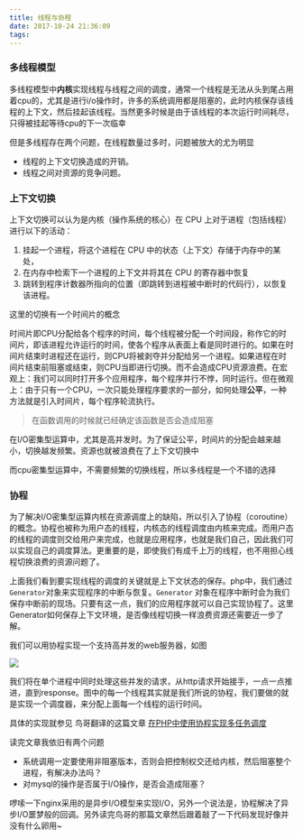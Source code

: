```yaml
---
title: 线程与协程
date: 2017-10-24 21:36:09
tags:
---
```


<!-- more -->

### 多线程模型

多线程模型中**内核**实现线程与线程之间的调度，通常一个线程是无法从头到尾占用着cpu的，尤其是进行i/o操作时，许多的系统调用都是阻塞的，此时内核保存该线程的上下文，然后挂起该线程。当然更多时候是由于该线程的本次运行时间耗尽，只得被挂起等待cpu的下一次临幸

但是多线程存在两个问题，在线程数量过多时，问题被放大的尤为明显

- 线程的上下文切换造成的开销。	
- 线程之间对资源的竞争问题。

### 上下文切换

上下文切换可以认为是内核（操作系统的核心）在 CPU 上对于进程（包括线程）进行以下的活动：

1. 挂起一个进程，将这个进程在 CPU 中的状态（上下文）存储于内存中的某处，
2. 在内存中检索下一个进程的上下文并将其在 CPU 的寄存器中恢复
3. 跳转到程序计数器所指向的位置（即跳转到进程被中断时的代码行），以恢复该进程。

这里的切换有一个时间片的概念

时间片即CPU分配给各个程序的时间，每个线程被分配一个时间段，称作它的时间片，即该进程允许运行的时间，使各个程序从表面上看是同时进行的。如果在时间片结束时进程还在运行，则CPU将被剥夺并分配给另一个进程。如果进程在时间片结束前阻塞或结束，则CPU当即进行切换。而不会造成CPU资源浪费。在宏观上：我们可以同时打开多个应用程序，每个程序并行不悖，同时运行。但在微观上：由于只有一个CPU，一次只能处理程序要求的一部分，如何处理**公平**，一种方法就是引入时间片，每个程序轮流执行。

> 在函数调用的时候就已经确定该函数是否会造成阻塞

在I/O密集型运算中，尤其是高并发时。为了保证公平，时间片的分配会越来越小，切换越发频繁。资源也就被浪费在了上下文切换中

而cpu密集型运算中，不需要频繁的切换线程，所以多线程是一个不错的选择

### 协程

为了解决I/O密集型运算内核在资源调度上的缺陷，所以引入了协程（coroutine）的概念。协程也被称为用户态的线程，内核态的线程调度由内核来完成。而用户态的线程的调度则交给用户来完成，也就是应用程序，也就是我们自己，因此我们可以实现自己的调度算法。更重要的是，即使我们有成千上万的线程，也不用担心线程切换浪费的资源问题了。

上面我们看到要实现线程的调度的关键就是上下文状态的保存。php中，我们通过 `Generator`对象来实现程序的中断与恢复。`Generator` 对象在程序中断时会为我们保存中断前的现场。只要有这一点，我们的应用程序就可以自己实现协程了。这里Generator如何保存上下文环境，是否像线程切换一样浪费资源还需要近一步了解。

我们可以用协程实现一个支持高并发的web服务器，如图

![](http://asset.eienao.com/17-10-24/25490956.jpg)

我们将在单个进程中同时处理这些并发的请求，从http请求开始接手，一点一点推进，直到response。图中的每一个线程其实就是我们所说的协程，我们要做的就是实现一个调度器，来分配上面每一个线程的运行时间。

具体的实现就参见 鸟哥翻译的这篇文章 [在PHP中使用协程实现多任务调度](http://www.laruence.com/2015/05/28/3038.html)

读完文章我依旧有两个问题

- 系统调用一定要使用非阻塞版本，否则会把控制权交还给内核，然后阻塞整个进程，有解决办法吗？
- 对mysql的操作是否属于I/O操作，是否会造成阻塞？

啰嗦一下nginx采用的是异步I/O模型来实现I/O，另外一个说法是，协程解决了异步I/O噩梦般的回调。另外读完鸟哥的那篇文章然后跟着敲了一下代码发现好像并没有什么卵用~
